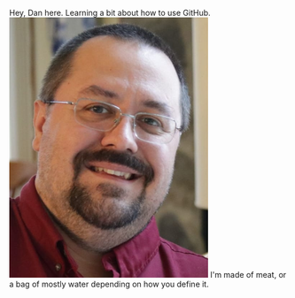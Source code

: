 Hey, Dan here.  Learning a bit about how to use GitHub.
![headshot](picdan.png)
I'm made of meat, or a bag of mostly water depending on how you define it.
